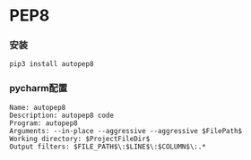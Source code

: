 # PEP8

### 安装
```
pip3 install autopep8
```

### pycharm配置

```
Name: autopep8
Description: autopep8 code
Program: autopep8
Arguments: --in-place --aggressive --aggressive $FilePath$
Working directory: $ProjectFileDir$
Output filters: $FILE_PATH$\:$LINE$\:$COLUMN$\:.*
```